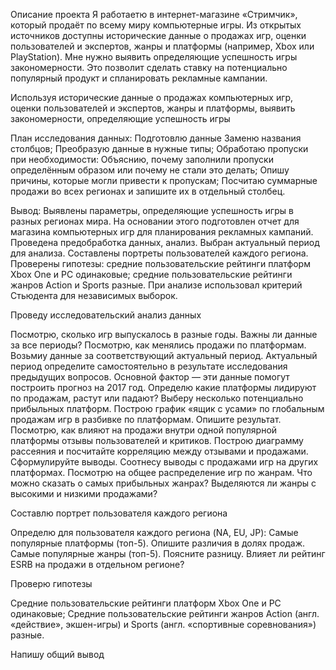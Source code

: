 Описание проекта Я работаетю в интернет-магазине «Стримчик», который продаёт по всему миру компьютерные игры. Из открытых источников доступны исторические данные о продажах игр, оценки пользователей и экспертов, жанры и платформы (например, Xbox или PlayStation). Мне нужно выявить определяющие успешность игры закономерности. Это позволит сделать ставку на потенциально популярный продукт и спланировать рекламные кампании.

Используя исторические данные о продажах компьютерных игр, оценки пользователей и экспертов, жанры и платформы, выявить закономерности, определяющие успешность игры 

План исследования данных: Подготовлю данные Заменю названия столбцов; Преобразую данные в нужные типы; Обработаю пропуски при необходимости: Объяснию, почему заполнили пропуски определённым образом или почему не стали это делать; Опишу причины, которые могли привести к пропускам; Посчитаю суммарные продажи во всех регионах и запишите их в отдельный столбец.

Вывод: Выявлены параметры, определяющие успешность игры в разных регионах мира. На основании этого подготовлен отчет для магазина компьютерных игр для планирования
рекламных кампаний. Проведена предобработка данных, анализ. Выбран актуальный период для анализа. Составлены портреты пользователей каждого региона. Проверены
гипотезы: средние пользовательские рейтинги платформ Xbox One и PC одинаковые; средние пользовательские рейтинги жанров Action и Sports разные. При анализе использовал критерий Стьюдента для независимых выборок.

Проведу исследовательский анализ данных

Посмотрю, сколько игр выпускалось в разные годы. Важны ли данные за все периоды? Посмотрю, как менялись продажи по платформам. Возьмиу данные за соответствующий актуальный период. Актуальный период определите самостоятельно в результате исследования предыдущих вопросов. Основной фактор — эти данные помогут построить прогноз на 2017 год. Определю какие платформы лидируют по продажам, растут или падают? Выберу несколько потенциально прибыльных платформ. Построю график «ящик с усами» по глобальным продажам игр в разбивке по платформам. Опишите результат. Посмотрю, как влияют на продажи внутри одной популярной платформы отзывы пользователей и критиков. Построю диаграмму рассеяния и посчитайте корреляцию между отзывами и продажами. Сформулируйте выводы. Соотнесу выводы с продажами игр на других платформах. Посмотрю на общее распределение игр по жанрам. Что можно сказать о самых прибыльных жанрах? Выделяются ли жанры с высокими и низкими продажами?

Составлю портрет пользователя каждого региона

Определю для пользователя каждого региона (NA, EU, JP): Самые популярные платформы (топ-5). Опишите различия в долях продаж. Самые популярные жанры (топ-5). Поясните разницу. Влияет ли рейтинг ESRB на продажи в отдельном регионе?

Проверю гипотезы

Средние пользовательские рейтинги платформ Xbox One и PC одинаковые; Средние пользовательские рейтинги жанров Action (англ. «действие», экшен-игры) и Sports (англ. «спортивные соревнования») разные.

Напишу общий вывод

